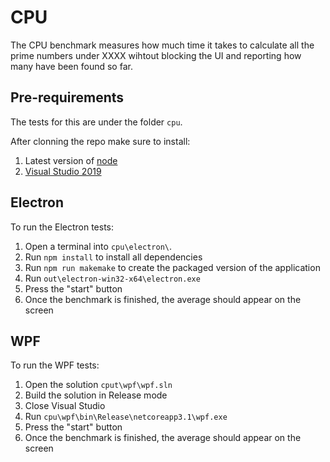 # CPU

The CPU benchmark measures how much time it takes to calculate all the prime numbers under XXXX wihtout blocking the UI and reporting how many have been found so far.

## Pre-requirements

The tests for this are under the folder `cpu`.

After clonning the repo make sure to install:

1. Latest version of [node](https://nodejs.org)
1. [Visual Studio 2019](https://visualstudio.microsoft.com/downloads/)

## Electron

To run the Electron tests:

1. Open a terminal into `cpu\electron\`.
1. Run `npm install` to install all dependencies
1. Run `npm run makemake` to create the packaged version of the application
1. Run `out\electron-win32-x64\electron.exe` 
1. Press the "start" button
1. Once the benchmark is finished, the average should appear on the screen

## WPF

To run the WPF tests:

1. Open the solution `cput\wpf\wpf.sln`
1. Build the solution in Release mode
1. Close Visual Studio
1. Run `cpu\wpf\bin\Release\netcoreapp3.1\wpf.exe`
1. Press the "start" button
1. Once the benchmark is finished, the average should appear on the screen

